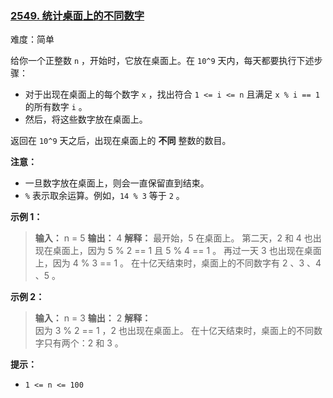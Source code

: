 ### [2549\. 统计桌面上的不同数字](https://leetcode.cn/problems/count-distinct-numbers-on-board/)

难度：简单

给你一个正整数 `n` ，开始时，它放在桌面上。在 `10^9` 天内，每天都要执行下述步骤：

- 对于出现在桌面上的每个数字 `x` ，找出符合 `1 <= i <= n` 且满足 `x % i == 1` 的所有数字 `i` 。
- 然后，将这些数字放在桌面上。

返回在 `10^9` 天之后，出现在桌面上的 **不同** 整数的数目。

**注意：**

- 一旦数字放在桌面上，则会一直保留直到结束。
- `%` 表示取余运算。例如，`14 % 3` 等于 `2` 。

**示例 1：**

> **输入：** n = 5
> **输出：** 4
> **解释：** 最开始，5 在桌面上。 
> 第二天，2 和 4 也出现在桌面上，因为 5 % 2 == 1 且 5 % 4 == 1 。
> 再过一天 3 也出现在桌面上，因为 4 % 3 == 1 。
> 在十亿天结束时，桌面上的不同数字有 2 、3 、4 、5 。

**示例 2：**

> **输入：** n = 3
> **输出：** 2
> **解释：**  
> 因为 3 % 2 == 1 ，2 也出现在桌面上。
> 在十亿天结束时，桌面上的不同数字只有两个：2 和 3 。

**提示：**

- `1 <= n <= 100`
